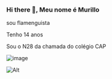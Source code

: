 ### Hi there 👋, Meu nome é Murillo
sou flamenguista

Tenho 14 anos

Sou o N28 da chamada do colégio CAP

![image](https://github.com/28Murillo-CAP/28Murillo-CAP/assets/137806071/fc1c1729-7e63-4906-aa6d-b4a3fede9e00)

![Alt](![download](https://github.com/28Murillo-CAP/28Murillo-CAP/assets/137806071/82edc8c1-151f-44f9-a2da-adc79ea09d7f))
